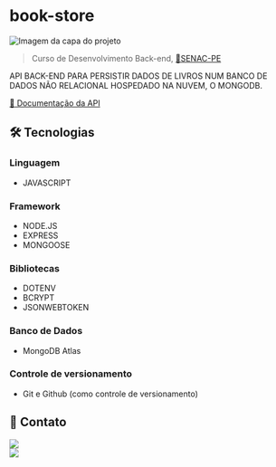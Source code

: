 # book-store

<img src="./assets/preview.png" alt="Imagem da capa do projeto" />

> Curso de Desenvolvimento Back-end, [🔗SENAC-PE](https://www.pe.senac.br/)

API BACK-END PARA PERSISTIR DADOS DE LIVROS NUM BANCO DE DADOS NÃO RELACIONAL HOSPEDADO NA NUVEM, O MONGODB.

[🔗 Documentação da API](https://documenter.getpostman.com/view/22751765/2s8Z72Vrov)


## 🛠 Tecnologias

### Linguagem

- JAVASCRIPT

### Framework

- NODE.JS
- EXPRESS
- MONGOOSE

### Bibliotecas

- DOTENV
- BCRYPT
- JSONWEBTOKEN

### Banco de Dados

- MongoDB Atlas

### Controle de versionamento

- Git e Github (como controle de versionamento)

## 💛 Contato

<a href="https://www.linkedin.com/in/wevesson-madson-9a5a4615a/"><img src="https://img.shields.io/badge/LinkedIn-0077B5?style=for-the-badge&logo=linkedin&logoColor=white" /></a><br>
<a href="https://t.me/WevessonMadson"><img src="https://img.shields.io/badge/Telegram-2CA5E0?style=for-the-badge&logo=telegram&logoColor=white" /></a>
